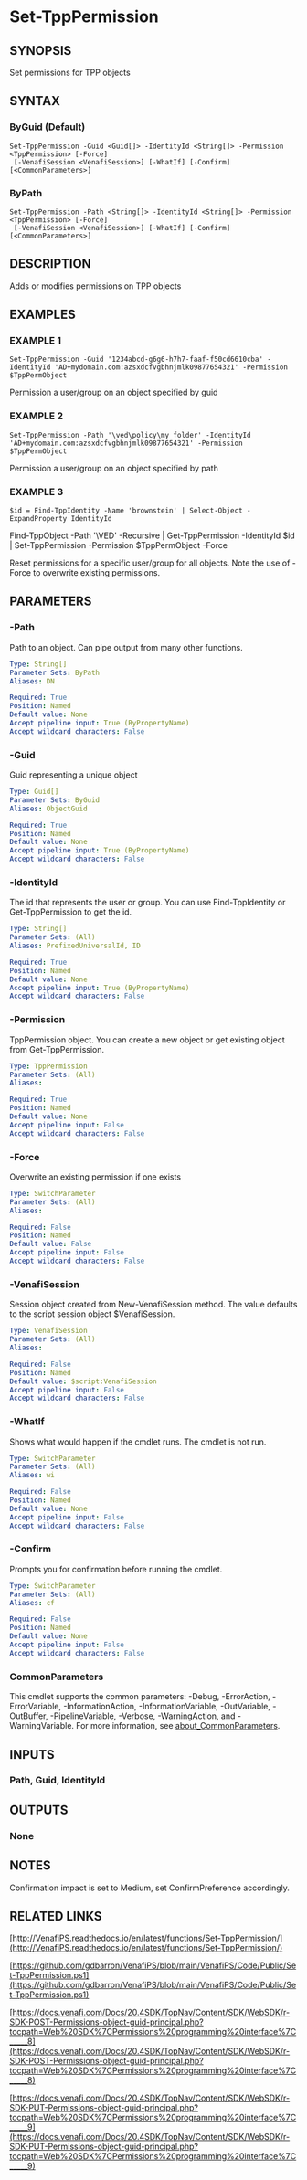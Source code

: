 # Set-TppPermission

## SYNOPSIS
Set permissions for TPP objects

## SYNTAX

### ByGuid (Default)
```
Set-TppPermission -Guid <Guid[]> -IdentityId <String[]> -Permission <TppPermission> [-Force]
 [-VenafiSession <VenafiSession>] [-WhatIf] [-Confirm] [<CommonParameters>]
```

### ByPath
```
Set-TppPermission -Path <String[]> -IdentityId <String[]> -Permission <TppPermission> [-Force]
 [-VenafiSession <VenafiSession>] [-WhatIf] [-Confirm] [<CommonParameters>]
```

## DESCRIPTION
Adds or modifies permissions on TPP objects

## EXAMPLES

### EXAMPLE 1
```
Set-TppPermission -Guid '1234abcd-g6g6-h7h7-faaf-f50cd6610cba' -IdentityId 'AD+mydomain.com:azsxdcfvgbhnjmlk09877654321' -Permission $TppPermObject
```

Permission a user/group on an object specified by guid

### EXAMPLE 2
```
Set-TppPermission -Path '\ved\policy\my folder' -IdentityId 'AD+mydomain.com:azsxdcfvgbhnjmlk09877654321' -Permission $TppPermObject
```

Permission a user/group on an object specified by path

### EXAMPLE 3
```
$id = Find-TppIdentity -Name 'brownstein' | Select-Object -ExpandProperty IdentityId
```

Find-TppObject -Path '\VED' -Recursive | Get-TppPermission -IdentityId $id | Set-TppPermission -Permission $TppPermObject -Force

Reset permissions for a specific user/group for all objects. 
Note the use of -Force to overwrite existing permissions.

## PARAMETERS

### -Path
Path to an object. 
Can pipe output from many other functions.

```yaml
Type: String[]
Parameter Sets: ByPath
Aliases: DN

Required: True
Position: Named
Default value: None
Accept pipeline input: True (ByPropertyName)
Accept wildcard characters: False
```

### -Guid
Guid representing a unique object

```yaml
Type: Guid[]
Parameter Sets: ByGuid
Aliases: ObjectGuid

Required: True
Position: Named
Default value: None
Accept pipeline input: True (ByPropertyName)
Accept wildcard characters: False
```

### -IdentityId
The id that represents the user or group. 
You can use Find-TppIdentity or Get-TppPermission to get the id.

```yaml
Type: String[]
Parameter Sets: (All)
Aliases: PrefixedUniversalId, ID

Required: True
Position: Named
Default value: None
Accept pipeline input: True (ByPropertyName)
Accept wildcard characters: False
```

### -Permission
TppPermission object. 
You can create a new object or get existing object from Get-TppPermission.

```yaml
Type: TppPermission
Parameter Sets: (All)
Aliases:

Required: True
Position: Named
Default value: None
Accept pipeline input: False
Accept wildcard characters: False
```

### -Force
Overwrite an existing permission if one exists

```yaml
Type: SwitchParameter
Parameter Sets: (All)
Aliases:

Required: False
Position: Named
Default value: False
Accept pipeline input: False
Accept wildcard characters: False
```

### -VenafiSession
Session object created from New-VenafiSession method. 
The value defaults to the script session object $VenafiSession.

```yaml
Type: VenafiSession
Parameter Sets: (All)
Aliases:

Required: False
Position: Named
Default value: $script:VenafiSession
Accept pipeline input: False
Accept wildcard characters: False
```

### -WhatIf
Shows what would happen if the cmdlet runs.
The cmdlet is not run.

```yaml
Type: SwitchParameter
Parameter Sets: (All)
Aliases: wi

Required: False
Position: Named
Default value: None
Accept pipeline input: False
Accept wildcard characters: False
```

### -Confirm
Prompts you for confirmation before running the cmdlet.

```yaml
Type: SwitchParameter
Parameter Sets: (All)
Aliases: cf

Required: False
Position: Named
Default value: None
Accept pipeline input: False
Accept wildcard characters: False
```

### CommonParameters
This cmdlet supports the common parameters: -Debug, -ErrorAction, -ErrorVariable, -InformationAction, -InformationVariable, -OutVariable, -OutBuffer, -PipelineVariable, -Verbose, -WarningAction, and -WarningVariable. For more information, see [about_CommonParameters](http://go.microsoft.com/fwlink/?LinkID=113216).

## INPUTS

### Path, Guid, IdentityId
## OUTPUTS

### None
## NOTES
Confirmation impact is set to Medium, set ConfirmPreference accordingly.

## RELATED LINKS

[http://VenafiPS.readthedocs.io/en/latest/functions/Set-TppPermission/](http://VenafiPS.readthedocs.io/en/latest/functions/Set-TppPermission/)

[https://github.com/gdbarron/VenafiPS/blob/main/VenafiPS/Code/Public/Set-TppPermission.ps1](https://github.com/gdbarron/VenafiPS/blob/main/VenafiPS/Code/Public/Set-TppPermission.ps1)

[https://docs.venafi.com/Docs/20.4SDK/TopNav/Content/SDK/WebSDK/r-SDK-POST-Permissions-object-guid-principal.php?tocpath=Web%20SDK%7CPermissions%20programming%20interface%7C_____8](https://docs.venafi.com/Docs/20.4SDK/TopNav/Content/SDK/WebSDK/r-SDK-POST-Permissions-object-guid-principal.php?tocpath=Web%20SDK%7CPermissions%20programming%20interface%7C_____8)

[https://docs.venafi.com/Docs/20.4SDK/TopNav/Content/SDK/WebSDK/r-SDK-PUT-Permissions-object-guid-principal.php?tocpath=Web%20SDK%7CPermissions%20programming%20interface%7C_____9](https://docs.venafi.com/Docs/20.4SDK/TopNav/Content/SDK/WebSDK/r-SDK-PUT-Permissions-object-guid-principal.php?tocpath=Web%20SDK%7CPermissions%20programming%20interface%7C_____9)

